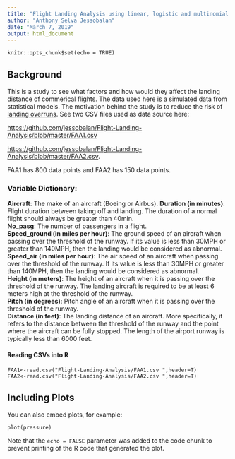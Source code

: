 ```yaml
---
title: "Flight Landing Analysis using linear, logistic and multinomial regression"
author: "Anthony Selva Jessobalan"
date: "March 7, 2019"
output: html_document
---
```


```{r setup, include=FALSE}
knitr::opts_chunk$set(echo = TRUE)
```

## Background

This is a study to see what factors and how would they affect the landing distance of commerical flights. The data used here is a simulated data from statistical models. The motivation behind the study is to reduce the risk of [landing overruns](https://en.wikipedia.org/wiki/Category:Airliner_accidents_and_incidents_involving_runway_overruns). See two CSV files used as data source here: 

<https://github.com/jessobalan/Flight-Landing-Analysis/blob/master/FAA1.csv> 

<https://github.com/jessobalan/Flight-Landing-Analysis/blob/master/FAA2.csv>. 

FAA1 has 800 data points and FAA2 has 150 data points.

### Variable Dictionary:

**Aircraft**: The make of an aircraft (Boeing or Airbus). 
**Duration (in minutes)**: Flight duration between taking off and landing. The duration of a normal flight should always be greater than 40min.  
**No_pasg**: The number of passengers in a flight.  
**Speed_ground (in miles per hour)**: The ground speed of an aircraft when passing over the threshold of the runway. If its value is less than 30MPH or greater than 140MPH, then the landing would be considered as abnormal.  
**Speed_air (in miles per hour)**: The air speed of an aircraft when passing over the threshold of the runway. If its value is less than 30MPH or greater than 140MPH, then the landing would be considered as abnormal.  
**Height (in meters)**: The height of an aircraft when it is passing over the threshold of the runway. The landing aircraft is required to be at least 6 meters high at the threshold of the runway.  
**Pitch (in degrees)**: Pitch angle of an aircraft when it is passing over the threshold of the runway.  
**Distance (in feet)**: The landing distance of an aircraft. More specifically, it refers to the distance between the threshold of the runway and the point where the aircraft can be fully stopped. The length of the airport runway is typically less than 6000 feet.  

#### Reading CSVs into R

```{r import, echo=TRUE}
FAA1<-read.csv("Flight-Landing-Analysis/FAA1.csv ",header=T)
FAA2<-read.csv("Flight-Landing-Analysis/FAA2.csv ",header=T)
```

## Including Plots

You can also embed plots, for example:

```{r pressure, echo=FALSE}
plot(pressure)
```

Note that the `echo = FALSE` parameter was added to the code chunk to prevent printing of the R code that generated the plot.
